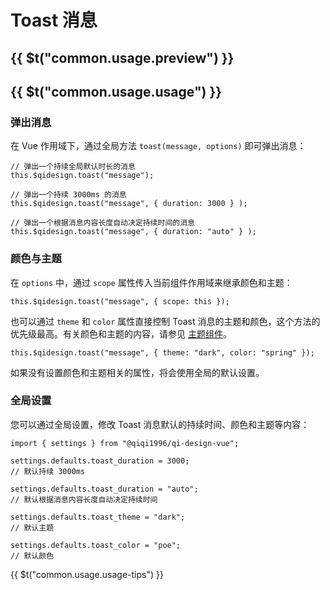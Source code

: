 # Toast 消息

## {{ $t("common.usage.preview") }}

<example></example>

## {{ $t("common.usage.usage") }}

### 弹出消息

在 Vue 作用域下，通过全局方法 `toast(message, options)` 即可弹出消息：

```
// 弹出一个持续全局默认时长的消息
this.$qidesign.toast("message");

// 弹出一个持续 3000ms 的消息
this.$qidesign.toast("message", { duration: 3000 } );

// 弹出一个根据消息内容长度自动决定持续时间的消息
this.$qidesign.toast("message", { duration: "auto" } );
```

### 颜色与主题

在 `options` 中，通过 `scope` 属性传入当前组件作用域来继承颜色和主题：

```
this.$qidesign.toast("message", { scope: this });
```

也可以通过 `theme` 和 `color` 属性直接控制 Toast 消息的主题和颜色，这个方法的优先级最高。有关颜色和主题的内容，请参见 [主题组件](/#/usage/theme)。

```
this.$qidesign.toast("message", { theme: "dark", color: "spring" });
```

如果没有设置颜色和主题相关的属性，将会使用全局的默认设置。

### 全局设置

您可以通过全局设置，修改 Toast 消息默认的持续时间、颜色和主题等内容：

```
import { settings } from "@qiqi1996/qi-design-vue";

settings.defaults.toast_duration = 3000;
// 默认持续 3000ms

settings.defaults.toast_duration = "auto";
// 默认根据消息内容长度自动决定持续时间

settings.defaults.toast_theme = "dark";
// 默认主题

settings.defaults.toast_color = "poe";
// 默认颜色
```

{{ $t("common.usage.usage-tips") }}

<!-- ## {{ $t("common.usage.property") }} -->